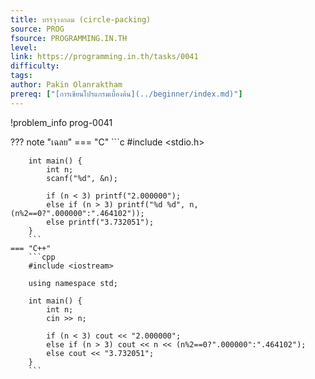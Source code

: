 ```yaml
---
title: บรรจุวงกลม (circle-packing)
source: PROG
fsource: PROGRAMMING.IN.TH
level:
link: https://programming.in.th/tasks/0041
difficulty: 
tags: 
author: Pakin Olanraktham
prereq: ["[การเขียนโปรแกรมเบื้องต้น](../beginner/index.md)"]
---
```


!problem_info prog-0041

??? note "เฉลย"
    === "C"
        ```c
        #include <stdio.h>

        int main() {
            int n;
            scanf("%d", &n);

            if (n < 3) printf("2.000000");
            else if (n > 3) printf("%d %d", n, (n%2==0?".000000":".464102"));
            else printf("3.732051");
        }
        ```
    === "C++"
        ```cpp
        #include <iostream>

        using namespace std;

        int main() {
            int n;
            cin >> n;

            if (n < 3) cout << "2.000000";
            else if (n > 3) cout << n << (n%2==0?".000000":".464102");
            else cout << "3.732051";
        }
        ```

